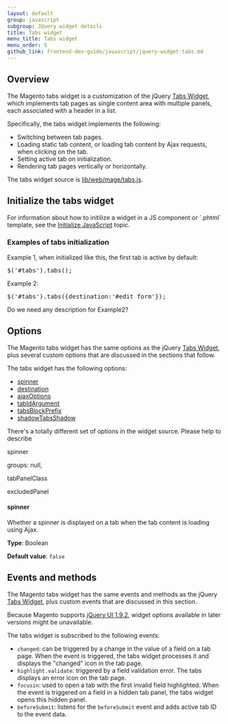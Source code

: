 ```yaml
---
layout: default
group: javascript
subgroup: JQuery widget details
title: Tabs widget
menu_title: Tabs widget
menu_order: 5
github_link: frontend-dev-guide/javascript/jquery-widget-tabs.md
---
```


<h2 id="fedg_tabs-widget_overview">Overview</h2>

The Magento tabs widget is a customization of the jQuery <a href="http://api.jqueryui.com/tabs/" target="_blank">Tabs Widget</a>, which implements tab pages as single content area with multiple panels, each associated with a header in a list.

Specifically, the tabs widget implements the following:

*	Switching between tab pages.
*	Loading static tab content, or loading tab content by Ajax requests, when clicking on the tab.
*	Setting active tab on initialization.
*	Rendering tab pages vertically or horizontally.

The tabs widget source is <a href="{{site.mage2000url}}lib/web/mage/tabs.js">lib/web/mage/tabs.js</a>. 


<h2 id="fedg_tabs_init">Initialize the tabs widget</h2>
For information about how to initilize a widget in a JS component or `.phtml` template, see the <a href="{{site.baseurl}}frontend-dev-guide/javascript/">Initialize JavaScript</a> topic.

<h3 id="tabs_init_ex">Examples of tabs initialization</h3>

Example 1, when initialized like this, the first tab is active by default:

<pre>$('#tabs').tabs();  </pre>

Example 2:

<pre>$('#tabs').tabs({destination:'#edit_form'});  </pre>

<p class="q">Do we need any description for Example2?</p>

<h2 id="fedg_tabs_options">Options</h2>

The Magento tabs widget has the same options as the jQuery <a href="http://api.jqueryui.com/tabs/" target="_blank">Tabs Widget</a>, plus several custom options that are discussed in the sections that follow.


The tabs widget has the following options:

*	<a href="#fedg_tabs_options-spinner">spinner</a>
*	<a href="#fedg_tabs_options-destination">destination</a>
*	<a href="#fedg_tabs_options-ajaxOptions">ajaxOptions</a>
*	<a href="#fedg_tabs_options-tabIdArgument">tabIdArgument</a>
*	<a href="#fedg_tabs_options-tabsBlockPrefix">tabsBlockPrefix</a>
*	<a href="#fedg_tabs_options-shadowTabsShadow">shadowTabsShadow</a>

<p class="q">There's a totally different set of options in the widget source. Please help to describe</p>

spinner

groups: null,

tabPanelClass

excludedPanel

<h4 id="fedg_tabs_options-spinner">spinner</h4>

Whether a spinner is displayed on a tab when the tab content is loading using Ajax.

**Type**: Boolean

**Default value**: `false`


<!--
<h4 id="fedg_tabs_options-destination">destination</h4>

All tabs in the Magento Admin specific behavior. When a page is rendered, all tab pages are in the tabs container, but on tabs initialization all tab pages should be moved to another container (form). `destination` is a selector of the element that specifies to which container the tab page will be moved.

**Type**: String

<h4 id="fedg_tabs_options-ajaxOptions">ajaxOptions</h4>

Additional data for loading tabs content using Ajax.

**Type**: Object
**Structure**:

<pre>ajaxOptions: {
    / jQuery ajax setting /
}</pre>

**Default value**:

<pre>ajaxOptions: {
    data: {
        isAjax: true,
        form_key: typeof FORM_KEY !== 'undefined' ? FORM_KEY : null
    }
}</pre>

<h4 id="fedg_tabs_options-tabIdArgument">tabIdArgument</h4>

The name of the argument (in the address line) to define active tab.

**Type**: String
**Default value**: `tab`

<h4 id="fedg_tabs_options-tabsBlockPrefix">tabsBlockPrefix</h4>

Prefix for tab ID's.

**Type**: String

<h4 id="fedg_tabs_options-shadowTabsShadow">shadowTabsShadow</h4>

shadowTabsShadow tabs load in the background.

**Type**: Object

**Structure**:

<pre>shadowTabs: {
    {tabId}:[
        {shadowTabId1},
        {shadowTabId2},
        ...
    ],
    ...
}</pre>

-->

<h2 id="fedg_tabs_events-methods">Events and methods</h2>

The Magento tabs widget has the same events and methods as the jQuery <a href="http://api.jqueryui.com/tabs/" target="_blank">Tabs Widget</a>, plus custom events that are discussed in this section.

<div class="bs-callout bs-callout-info" id="info">
  <p>Because Magento supports <a href="http://blog.jqueryui.com/2012/11/jquery-ui-1-9-2/" target="_blank">jQuery UI 1.9.2</a>, widget options available in later versions might be unavailable.</p>
</div>

The tabs widget is subscribed to the following events:

*	`changed`: can be triggered by a change in the value of a field on a tab page. When the event is triggered, the tabs widget processes it and displays the "changed" icon in the tab page.
*	`highlight.validate`: triggered by a field validation error. The tabs displays an error icon on the tab page.
*	`focusin`: used to open a tab with the first invalid field highlighted. When the event is triggered on a field in a hidden tab panel, the tabs widget opens this hidden panel.
*	`beforeSubmit`: listens for the `beforeSubmit` event and adds active tab ID to the event data.


